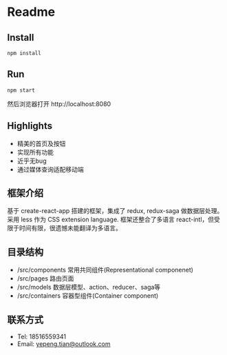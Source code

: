 # Readme

## Install
```
npm install
```

## Run
```
npm start
```
然后浏览器打开 http://localhost:8080

## Highlights
- 精美的首页及按钮
- 实现所有功能
- 近乎无bug
- 通过媒体查询适配移动端

## 框架介绍
基于 create-react-app 搭建的框架，集成了 redux, redux-saga 做数据层处理。
采用 less 作为 CSS extension language.
框架还整合了多语言 react-intl，但受限于时间有限，很遗憾未能翻译为多语言。

## 目录结构
- /src/components 常用共同组件(Representational componenet)
- /src/pages 路由页面
- /src/models 数据层模型、action、reducer、saga等
- /src/containers 容器型组件(Container component)

## 联系方式
- Tel: 18516559341
- Email: yepeng.tian@outlook.com

